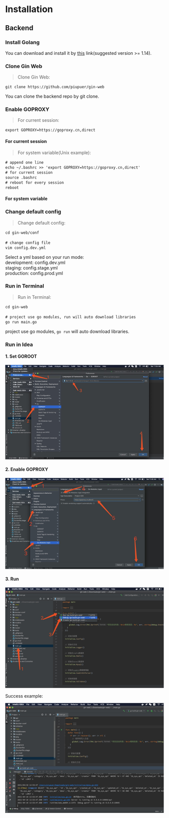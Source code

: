 # Installation

## Backend

### Install Golang

You can download and install it by [this](https://go.dev/dl/) link(suggested version >= 1.14).

### Clone Gin Web

> Clone Gin Web:

```shell
git clone https://github.com/piupuer/gin-web
```

You can clone the backend repo by git clone.

### Enable GOPROXY

> For current session:

```shell
export GOPROXY=https://goproxy.cn,direct
```

#### For current session

> For system variable(Unix example):

```shell
# append one line
echo ~/.bashrc >> 'export GOPROXY=https://goproxy.cn,direct'
# for current session
source .bashrc
# reboot for every session
reboot
```

#### For system variable

### Change default config

> Change default config:

```shell
cd gin-web/conf

# change config file
vim config.dev.yml
```

Select a yml based on your run mode:  
development: config.dev.yml  
staging: config.stage.yml  
production: config.prod.yml

### Run in Terminal

> Run in Terminal:

```shell
cd gin-web

# project use go modules, run will auto download libraries
go run main.go
```

project use go modules, `go run` will auto download libraries.

### Run in Idea

#### 1. Set GOROOT

<a target="_blank" href="https://github.com/piupuer/gin-web-images/blob/master/docs/idea_goroot.jpeg?raw=true">
<img src="https://github.com/piupuer/gin-web-images/blob/master/docs/idea_goroot.jpeg?raw=true" width="600" />
</a>

#### 2. Enable GOPROXY

<a target="_blank" href="https://github.com/piupuer/gin-web-images/blob/master/docs/idea_goproxy.jpeg?raw=true">
<img src="https://github.com/piupuer/gin-web-images/blob/master/docs/idea_goproxy.jpeg?raw=true" width="600" />
</a>

#### 3. Run

<a target="_blank" href="https://github.com/piupuer/gin-web-images/blob/master/docs/idea_run_main.jpeg?raw=true">
<img src="https://github.com/piupuer/gin-web-images/blob/master/docs/idea_run_main.jpeg?raw=true" width="600" />
</a>

Success example:

<a target="_blank" href="https://github.com/piupuer/gin-web-images/blob/master/docs/idea_run_success.jpeg?raw=true">
<img src="https://github.com/piupuer/gin-web-images/blob/master/docs/idea_run_success.jpeg?raw=true" width="600" />
</a>
